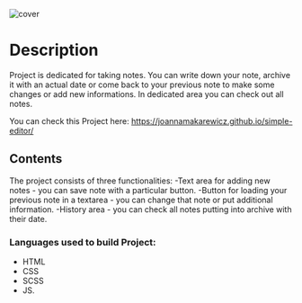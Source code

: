 ![cover](https://joannamakarewicz.github.io/simple-editor/myEditor.png)

# Description
Project is dedicated for taking notes. You can write down your note, archive it with an actual date or come back to your previous note to make some changes or add new informations. In dedicated area you can check out all notes.

You can check this Project here: https://joannamakarewicz.github.io/simple-editor/

## Contents
The project consists of three functionalities:
-Text area for adding new notes - you can save note with a particular button.
-Button for loading your previous note in a textarea - you can change that note or put additional information.
-History area - you can check all notes putting into archive with their date.


### Languages used to build Project:

- HTML
- CSS
- SCSS
- JS.
